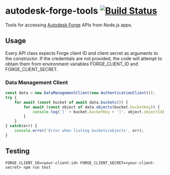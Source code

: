 # autodesk-forge-tools [![Build Status](https://travis-ci.org/petrbroz/autodesk-forge-tools.svg?branch=master)](https://travis-ci.org/petrbroz/autodesk-forge-tools)

Tools for accessing [Autodesk Forge](https://developer.autodesk.com/) APIs from Node.js apps.

## Usage

Every API class expects Forge client ID and client secret as arguments
to the constructor. If the credentials are not provided, the code will
attempt to obtain them from environment variables FORGE_CLIENT_ID
and FORGE_CLIENT_SECRET.

### Data Management Client

```js
const data = new DataManagementClient(new AuthenticationClient());
try {
    for await (const bucket of await data.buckets()) {
        for await (const object of data.objects(bucket.bucketKey)) {
            console.log('[' + bucket.bucketKey + ']', object.objectId);
        }
    }
} catch(err) {
    console.error('Error when listing buckets/objects', err);
}
```

## Testing

`FORGE_CLIENT_ID=<your-client-id> FORGE_CLIENT_SECRET=<your-client-secret> npm run test`